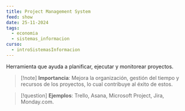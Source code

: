 ```yaml
---
title: Project Management System
feed: show
date: 25-11-2024
tags:
  - economia
  - sistemas_informacion
curso:
  - introSistemasInformacion
---
```

Herramienta que ayuda a planificar, ejecutar y monitorear proyectos.
>[!note] **Importancia**: 
>Mejora la organización, gestión del tiempo y recursos de los proyectos, lo cual contribuye al éxito de estos. 

>[!question] **Ejemplos**: Trello, Asana, Microsoft Project, Jira, Monday.com.